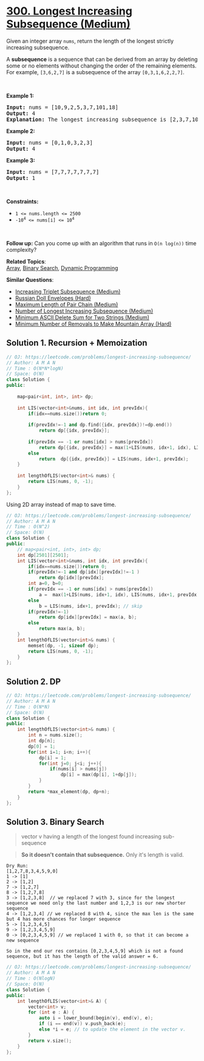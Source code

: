 # [300. Longest Increasing Subsequence (Medium)](https://leetcode.com/problems/longest-increasing-subsequence/)

<p>Given an integer array <code>nums</code>, return the length of the longest strictly increasing subsequence.</p>

<p>A <strong>subsequence</strong> is a sequence that can be derived from an array by deleting some or no elements without changing the order of the remaining elements. For example, <code>[3,6,2,7]</code> is a subsequence of the array <code>[0,3,1,6,2,2,7]</code>.</p>

<p>&nbsp;</p>
<p><strong>Example 1:</strong></p>

<pre><strong>Input:</strong> nums = [10,9,2,5,3,7,101,18]
<strong>Output:</strong> 4
<strong>Explanation:</strong> The longest increasing subsequence is [2,3,7,101], therefore the length is 4.
</pre>

<p><strong>Example 2:</strong></p>

<pre><strong>Input:</strong> nums = [0,1,0,3,2,3]
<strong>Output:</strong> 4
</pre>

<p><strong>Example 3:</strong></p>

<pre><strong>Input:</strong> nums = [7,7,7,7,7,7,7]
<strong>Output:</strong> 1
</pre>

<p>&nbsp;</p>
<p><strong>Constraints:</strong></p>

<ul>
	<li><code>1 &lt;= nums.length &lt;= 2500</code></li>
	<li><code>-10<sup>4</sup> &lt;= nums[i] &lt;= 10<sup>4</sup></code></li>
</ul>

<p>&nbsp;</p>
<p><b>Follow up:</b>&nbsp;Can you come up with an algorithm that runs in&nbsp;<code>O(n log(n))</code> time complexity?</p>


**Related Topics**:  
[Array](https://leetcode.com/tag/array/), [Binary Search](https://leetcode.com/tag/binary-search/), [Dynamic Programming](https://leetcode.com/tag/dynamic-programming/)

**Similar Questions**:
* [Increasing Triplet Subsequence (Medium)](https://leetcode.com/problems/increasing-triplet-subsequence/)
* [Russian Doll Envelopes (Hard)](https://leetcode.com/problems/russian-doll-envelopes/)
* [Maximum Length of Pair Chain (Medium)](https://leetcode.com/problems/maximum-length-of-pair-chain/)
* [Number of Longest Increasing Subsequence (Medium)](https://leetcode.com/problems/number-of-longest-increasing-subsequence/)
* [Minimum ASCII Delete Sum for Two Strings (Medium)](https://leetcode.com/problems/minimum-ascii-delete-sum-for-two-strings/)
* [Minimum Number of Removals to Make Mountain Array (Hard)](https://leetcode.com/problems/minimum-number-of-removals-to-make-mountain-array/)

## Solution 1. Recursion + Memoization

```cpp
// OJ: https://leetcode.com/problems/longest-increasing-subsequence/
// Author: A M A N
// Time : O(N*N*logN)
// Space: O(N)
class Solution {
public:
    
    map<pair<int, int>, int> dp;
    
    int LIS(vector<int>&nums, int idx, int prevIdx){
        if(idx==nums.size())return 0;
        
        if(prevIdx!=-1 and dp.find({idx, prevIdx})!=dp.end())
            return dp[{idx, prevIdx}];
        
        if(prevIdx == -1 or nums[idx] > nums[prevIdx])
            return dp[{idx, prevIdx}] = max(1+LIS(nums, idx+1, idx), LIS(nums, idx+1, prevIdx));
        else
            return  dp[{idx, prevIdx}] = LIS(nums, idx+1, prevIdx);
    }
    
    int lengthOfLIS(vector<int>& nums) {
        return LIS(nums, 0, -1);
    }
};
```

Using 2D array instead of map to save time.
```cpp
// OJ: https://leetcode.com/problems/longest-increasing-subsequence/
// Author: A M A N
// Time : O(N^2)
// Space: O(N)
class Solution {
public:
    // map<pair<int, int>, int> dp;
    int dp[2501][2501];
    int LIS(vector<int>&nums, int idx, int prevIdx){
        if(idx==nums.size())return 0;
        if(prevIdx!=-1 and dp[idx][prevIdx]!=-1 )
            return dp[idx][prevIdx];
        int a=0, b=0;
        if(prevIdx == -1 or nums[idx] > nums[prevIdx])
            a =  max(1+LIS(nums, idx+1, idx), LIS(nums, idx+1, prevIdx)); // max(pick, skip)
        else
            b = LIS(nums, idx+1, prevIdx); // skip
        if(prevIdx!=-1)
            return dp[idx][prevIdx] = max(a, b);
        else
            return max(a, b);
    }
    int lengthOfLIS(vector<int>& nums) {
        memset(dp, -1, sizeof dp);
        return LIS(nums, 0, -1);
    }
};
```

## Solution 2. DP

```cpp
// OJ: https://leetcode.com/problems/longest-increasing-subsequence/
// Author: A M A N
// Time : O(N*N)
// Space: O(N)
class Solution {
public:
    int lengthOfLIS(vector<int>& nums) {
        int n = nums.size();
        int dp[n];
        dp[0] = 1;
        for(int i=1; i<n; i++){
            dp[i] = 1;
            for(int j=0; j<i; j++){
                if(nums[i] > nums[j])
                    dp[i] = max(dp[i], 1+dp[j]);
            }
        }
        return *max_element(dp, dp+n);
    }
};
```


## Solution 3. Binary Search

> vector v having a length of the longest found increasing sub-sequence

> <b>So it doesn't contain that subsequence.</b> Only it's length is valid.

```
Dry Run:
[1,2,7,8,3,4,5,9,0]
1 -> [1]
2 -> [1,2]
7 -> [1,2,7]
8 -> [1,2,7,8]
3 -> [1,2,3,8]  // we replaced 7 with 3, since for the longest sequence we need only the last number and 1,2,3 is our new shorter sequence
4 -> [1,2,3,4] // we replaced 8 with 4, since the max len is the same but 4 has more chances for longer sequence
5 -> [1,2,3,4,5]
9 -> [1,2,3,4,5,9]
0 -> [0,2,3,4,5,9] // we replaced 1 with 0, so that it can become a new sequence

So in the end our res contains [0,2,3,4,5,9] which is not a found sequence, but it has the length of the valid answer = 6.
```

```cpp
// OJ: https://leetcode.com/problems/longest-increasing-subsequence/
// Author: A M A N
// Time : O(NlogN)
// Space: O(N)
class Solution {
public:
    int lengthOfLIS(vector<int>& A) {
        vector<int> v;
        for (int e : A) {
            auto i = lower_bound(begin(v), end(v), e);
            if (i == end(v)) v.push_back(e); 
            else *i = e; // to update the element in the vector v.
        }
        return v.size();
    }
};
```